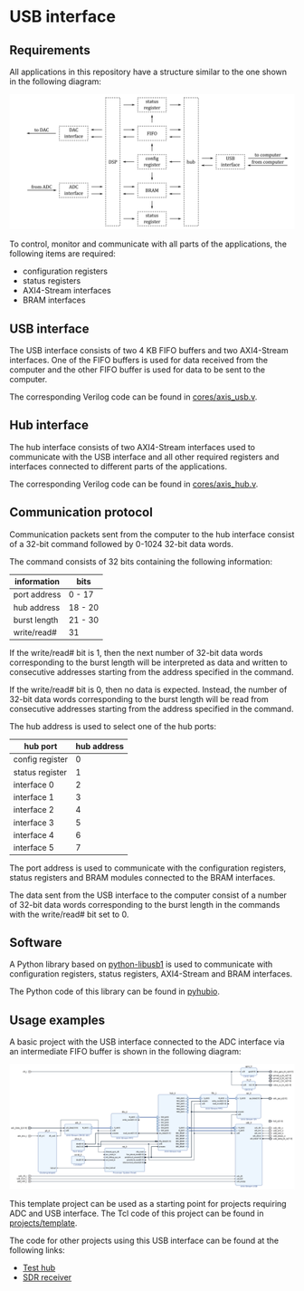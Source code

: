 # USB interface

## Requirements

All applications in this repository have a structure similar to the one shown in the following diagram:

![Application structure](/img/application-structure.png)

To control, monitor and communicate with all parts of the applications, the following items are required:

- configuration registers
- status registers
- AXI4-Stream interfaces
- BRAM interfaces

## USB interface

The USB interface consists of two 4 KB FIFO buffers and two AXI4-Stream interfaces. One of the FIFO buffers is used for data received from the computer and the other FIFO buffer is used for data to be sent to the computer.

The corresponding Verilog code can be found in [cores/axis_usb.v]($source$/cores/axis_usb.v).

## Hub interface

The hub interface consists of two AXI4-Stream interfaces used to communicate with the USB interface and all other required registers and interfaces connected to different parts of the applications.

The corresponding Verilog code can be found in [cores/axis_hub.v]($source$/cores/axis_hub.v).

## Communication protocol

Communication packets sent from the computer to the hub interface consist of a 32-bit command followed by 0-1024 32-bit data words.

The command consists of 32 bits containing the following information:

| information  | bits    |
| ------------ | ------- |
| port address | 0 - 17  |
| hub address  | 18 - 20 |
| burst length | 21 - 30 |
| write/read#  | 31      |

If the write/read# bit is 1, then the next number of 32-bit data words corresponding to the burst length will be interpreted as data and written to consecutive addresses starting from the address specified in the command.

If the write/read# bit is 0, then no data is expected. Instead, the number of 32-bit data words corresponding to the burst length will be read from consecutive addresses starting from the address specified in the command.

The hub address is used to select one of the hub ports:

| hub port        | hub address |
| --------------- | ----------- |
| config register | 0           |
| status register | 1           |
| interface 0     | 2           |
| interface 1     | 3           |
| interface 2     | 4           |
| interface 3     | 5           |
| interface 4     | 6           |
| interface 5     | 7           |

The port address is used to communicate with the configuration registers, status registers and BRAM modules connected to the BRAM interfaces.

The data sent from the USB interface to the computer consist of a number of 32-bit data words corresponding to the burst length in the commands with the write/read# bit set to 0.

## Software

A Python library based on [python-libusb1](https://github.com/vpelletier/python-libusb1) is used to communicate with configuration registers, status registers, AXI4-Stream and BRAM interfaces.

The Python code of this library can be found in [pyhubio](https://github.com/pavel-demin/pyhubio).

## Usage examples

A basic project with the USB interface connected to the ADC interface via an intermediate FIFO buffer is shown in the following diagram:

![Template project](/img/template-project.png)

This template project can be used as a starting point for projects requiring ADC and USB interface. The Tcl code of this project can be found in [projects/template]($source$/projects/template).

The code for other projects using this USB interface can be found at the following links:

- [Test hub]($source$/projects/test_hub)
- [SDR receiver]($source$/projects/sdr_receiver)
